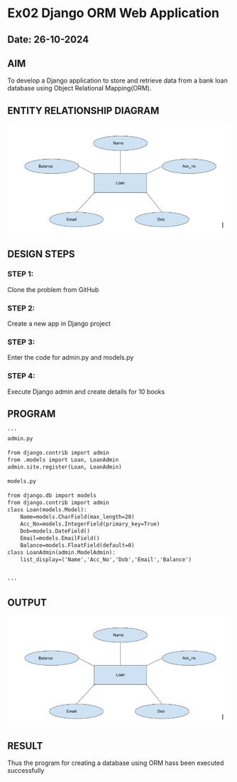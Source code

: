 # Ex02 Django ORM Web Application
## Date: 26-10-2024

## AIM
To develop a Django application to store and retrieve data from a bank loan database using Object Relational Mapping(ORM).

## ENTITY RELATIONSHIP DIAGRAM
![alt text](<Screenshot 2024-10-26 144424.png>)



## DESIGN STEPS

### STEP 1:
Clone the problem from GitHub

### STEP 2:
Create a new app in Django project

### STEP 3:
Enter the code for admin.py and models.py

### STEP 4:
Execute Django admin and create details for 10 books

## PROGRAM
    '''
    admin.py 

    from django.contrib import admin
    from .models import Loan, LoanAdmin
    admin.site.register(Loan, LoanAdmin)

    models.py

    from django.db import models
    from django.contrib import admin
    class Loan(models.Model):
        Name=models.CharField(max_length=20)
        Acc_No=models.IntegerField(primary_key=True)
        Dob=models.DateField()
        Email=models.EmailField()
        Balance=models.FloatField(default=0)
    class LoanAdmin(admin.ModelAdmin):
        list_display=('Name','Acc_No','Dob','Email','Balance')


    '''



## OUTPUT
![alt text](<Screenshot 2024-10-26 144424-1.png>)




## RESULT
Thus the program for creating a database using ORM hass been executed successfully

